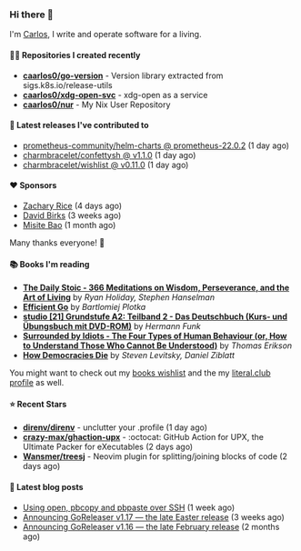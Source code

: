 ### Hi there 👋

I'm [Carlos](https://caarlos0.dev), I write and operate software for a living.

#### 👨‍💻 Repositories I created recently
- **[caarlos0/go-version](https://github.com/caarlos0/go-version)** - Version library extracted from sigs.k8s.io/release-utils
- **[caarlos0/xdg-open-svc](https://github.com/caarlos0/xdg-open-svc)** - xdg-open as a service
- **[caarlos0/nur](https://github.com/caarlos0/nur)** - My Nix User Repository

#### 🚀 Latest releases I've contributed to


- [prometheus-community/helm-charts @ prometheus-22.0.2](https://github.com/prometheus-community/helm-charts/releases/tag/prometheus-22.0.2) (1 day ago)
- [charmbracelet/confettysh @ v1.1.0](https://github.com/charmbracelet/confettysh/releases/tag/v1.1.0) (1 day ago)
- [charmbracelet/wishlist @ v0.11.0](https://github.com/charmbracelet/wishlist/releases/tag/v0.11.0) (1 day ago)

#### ❤️ Sponsors
- [Zachary Rice](https://github.com/zricethezav) (4 days ago)
- [David Birks](https://github.com/dbirks) (3 weeks ago)
- [Misite Bao](https://github.com/misitebao) (1 month ago)

Many thanks everyone! 🙏

#### 📚 Books I'm reading
- **[The Daily Stoic - 366 Meditations on Wisdom, Perseverance, and the Art of Living](https://literal.club/caarlos0/book/the-daily-stoic-lbfbd)** by _Ryan Holiday, Stephen Hanselman_
- **[Efficient Go](https://literal.club/caarlos0/book/bartlomiej-plotka-efficient-go-h2xgm)** by _Bartlomiej Plotka_
- **[studio [21] Grundstufe A2: Teilband 2 - Das Deutschbuch (Kurs- und Übungsbuch mit DVD-ROM)](https://literal.club/caarlos0/book/hermann-funk-studio-21-grundstufe-a2-teilband-2-das-deutschbuch-kurs-und-ubungsbuch-mit-dvd-rom-9zuoy)** by _Hermann Funk_
- **[Surrounded by Idiots - The Four Types of Human Behaviour (or, How to Understand Those Who Cannot Be Understood)](https://literal.club/caarlos0/book/thomas-erikson-surrounded-by-idiots-duzaj)** by _Thomas Erikson_
- **[How Democracies Die](https://literal.club/caarlos0/book/how-democracies-die-5395k)** by _Steven Levitsky, Daniel Ziblatt_

You might want to check out my [books
wishlist](https://www.amazon.com.br/hz/wishlist/ls/EB8P7VS717SV) and the my
[literal.club profile](https://literal.club/caarlos0) as well.

#### ⭐ Recent Stars
- **[direnv/direnv](https://github.com/direnv/direnv)** - unclutter your .profile (1 day ago)
- **[crazy-max/ghaction-upx](https://github.com/crazy-max/ghaction-upx)** - :octocat: GitHub Action for UPX, the Ultimate Packer for eXecutables (2 days ago)
- **[Wansmer/treesj](https://github.com/Wansmer/treesj)** - Neovim plugin for splitting/joining blocks of code (2 days ago)

#### 📄 Latest blog posts
- [Using open, pbcopy and pbpaste over SSH](https://carlosbecker.com/posts/pbcopy-pbpaste-open-ssh/) (1 week ago)
- [Announcing GoReleaser v1.17 — the late Easter release](https://carlosbecker.com/posts/goreleaser-v1.17/) (3 weeks ago)
- [Announcing GoReleaser v1.16 — the late February release](https://carlosbecker.com/posts/goreleaser-v1.16/) (2 months ago)
